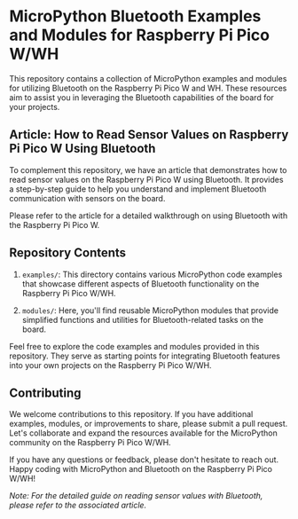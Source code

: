 
# MicroPython Bluetooth Examples and Modules for Raspberry Pi Pico W/WH

This repository contains a collection of MicroPython examples and modules for utilizing Bluetooth on the Raspberry Pi Pico W and WH. These resources aim to assist you in leveraging the Bluetooth capabilities of the board for your projects. 

## Article: How to Read Sensor Values on Raspberry Pi Pico W Using Bluetooth

To complement this repository, we have an article that demonstrates how to read sensor values on the Raspberry Pi Pico W using Bluetooth. It provides a step-by-step guide to help you understand and implement Bluetooth communication with sensors on the board. 

Please refer to the article for a detailed walkthrough on using Bluetooth with the Raspberry Pi Pico W. 

## Repository Contents

1. `examples/`: This directory contains various MicroPython code examples that showcase different aspects of Bluetooth functionality on the Raspberry Pi Pico W/WH.

2. `modules/`: Here, you'll find reusable MicroPython modules that provide simplified functions and utilities for Bluetooth-related tasks on the board.

Feel free to explore the code examples and modules provided in this repository. They serve as starting points for integrating Bluetooth features into your own projects on the Raspberry Pi Pico W/WH.

## Contributing

We welcome contributions to this repository. If you have additional examples, modules, or improvements to share, please submit a pull request. Let's collaborate and expand the resources available for the MicroPython community on the Raspberry Pi Pico W/WH.


If you have any questions or feedback, please don't hesitate to reach out. Happy coding with MicroPython and Bluetooth on the Raspberry Pi Pico W/WH!

*Note: For the detailed guide on reading sensor values with Bluetooth, please refer to the associated article.*